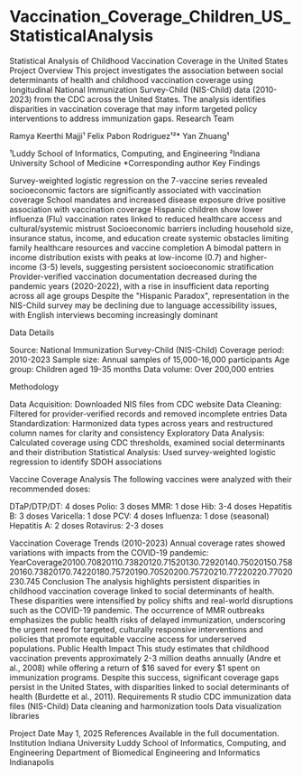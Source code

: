 # Vaccination_Coverage_Children_US_StatisticalAnalysis
Statistical Analysis of Childhood Vaccination Coverage in the United States
Project Overview
This project investigates the association between social determinants of health and childhood vaccination coverage using longitudinal National Immunization Survey-Child (NIS-Child) data (2010-2023) from the CDC across the United States. The analysis identifies disparities in vaccination coverage that may inform targeted policy interventions to address immunization gaps.
Research Team

Ramya Keerthi Majji¹
Felix Pabon Rodriguez¹²*
Yan Zhuang¹

¹Luddy School of Informatics, Computing, and Engineering
²Indiana University School of Medicine
*Corresponding author
Key Findings

Survey-weighted logistic regression on the 7-vaccine series revealed socioeconomic factors are significantly associated with vaccination coverage
School mandates and increased disease exposure drive positive association with vaccination coverage
Hispanic children show lower influenza (Flu) vaccination rates linked to reduced healthcare access and cultural/systemic mistrust
Socioeconomic barriers including household size, insurance status, income, and education create systemic obstacles limiting family healthcare resources and vaccine completion
A bimodal pattern in income distribution exists with peaks at low-income (0.7) and higher-income (3-5) levels, suggesting persistent socioeconomic stratification
Provider-verified vaccination documentation decreased during the pandemic years (2020-2022), with a rise in insufficient data reporting across all age groups
Despite the "Hispanic Paradox", representation in the NIS-Child survey may be declining due to language accessibility issues, with English interviews becoming increasingly dominant

Data Details

Source: National Immunization Survey-Child (NIS-Child)
Coverage period: 2010-2023
Sample size: Annual samples of 15,000-16,000 participants
Age group: Children aged 19-35 months
Data volume: Over 200,000 entries

Methodology

Data Acquisition: Downloaded NIS files from CDC website
Data Cleaning: Filtered for provider-verified records and removed incomplete entries
Data Standardization: Harmonized data types across years and restructured column names for clarity and consistency
Exploratory Data Analysis: Calculated coverage using CDC thresholds, examined social determinants and their distribution
Statistical Analysis: Used survey-weighted logistic regression to identify SDOH associations

Vaccine Coverage Analysis
The following vaccines were analyzed with their recommended doses:

DTaP/DTP/DT: 4 doses
Polio: 3 doses
MMR: 1 dose
Hib: 3-4 doses
Hepatitis B: 3 doses
Varicella: 1 dose
PCV: 4 doses
Influenza: 1 dose (seasonal)
Hepatitis A: 2 doses
Rotavirus: 2-3 doses

Vaccination Coverage Trends (2010-2023)
Annual coverage rates showed variations with impacts from the COVID-19 pandemic:
YearCoverage20100.70820110.73820120.71520130.72920140.75020150.75820160.73820170.74220180.75720190.70520200.75720210.77220220.77020230.745
Conclusion
The analysis highlights persistent disparities in childhood vaccination coverage linked to social determinants of health. These disparities were intensified by policy shifts and real-world disruptions such as the COVID-19 pandemic. The occurrence of MMR outbreaks emphasizes the public health risks of delayed immunization, underscoring the urgent need for targeted, culturally responsive interventions and policies that promote equitable vaccine access for underserved populations.
Public Health Impact
This study estimates that childhood vaccination prevents approximately 2-3 million deaths annually (Andre et al., 2008) while offering a return of $16 saved for every $1 spent on immunization programs. Despite this success, significant coverage gaps persist in the United States, with disparities linked to social determinants of health (Burdette et al., 2011).
Requirements
R studio
CDC immunization data files (NIS-Child)
Data cleaning and harmonization tools
Data visualization libraries

Project Date
May 1, 2025
References
Available in the full documentation.
Institution
Indiana University
Luddy School of Informatics, Computing, and Engineering
Department of Biomedical Engineering and Informatics
Indianapolis

